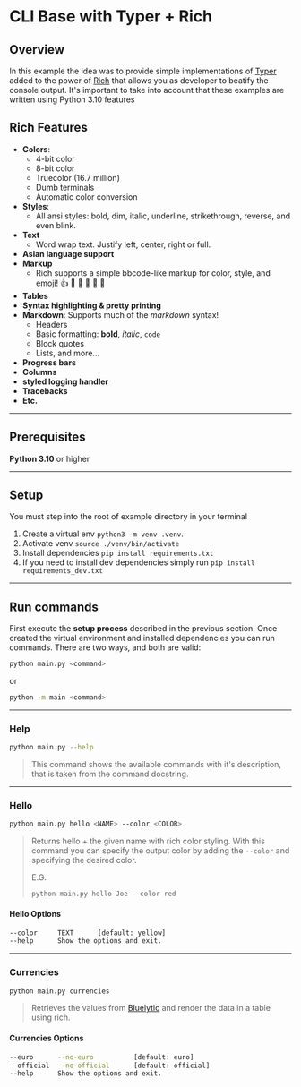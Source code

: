 # CLI Base with Typer + Rich

## Overview

In this example the idea was to provide simple implementations of [Typer](https://typer.tiangolo.com/) added to the power of [Rich](https://rich.readthedocs.io/en/stable/introduction.html) that allows you as developer to beatify the console output. It's important to take into account that these examples are written using Python 3.10 features

## Rich Features

- **Colors**:
  - 4-bit color
  - 8-bit color
  - Truecolor (16.7 million)
  - Dumb terminals
  - Automatic color conversion
- **Styles**:
  - All ansi styles: bold, dim, italic, underline, strikethrough, reverse, and even blink.
- **Text**
  - Word wrap text. Justify left, center, right or full.
- **Asian language support**
- **Markup**
  - Rich supports a simple bbcode-like markup for color, style, and emoji! 👍 🍎 🐜 🐻 🥖 🚌
- **Tables**
- **Syntax highlighting & pretty printing**
- **Markdown**: Supports much of the *markdown* syntax!
  - Headers
  - Basic formatting: **bold**, *italic*, `code`
  - Block quotes
  - Lists, and more...
- **Progress bars**
- **Columns**
- **styled logging handler**
- **Tracebacks**
- **Etc.**

---

## Prerequisites

**Python 3.10** or higher

---

## Setup

You must step into the root of example directory in your terminal

1. Create a virtual env `python3 -m venv .venv`.
2. Activate venv `source ./venv/bin/activate`
3. Install dependencies `pip install requirements.txt`
4. If you need to install dev dependencies simply run `pip install requirements_dev.txt`

---

## Run commands

First execute the **setup process** described in the previous section.
Once created the virtual environment and installed dependencies you can run commands. There are two ways, and both are valid:

```bash
python main.py <command>
```

or

```bash
python -m main <command>
```

---

### Help

```bash
python main.py --help
```

> This command shows the available commands with it's description, that is taken from the command docstring.

---

### Hello

```bash
python main.py hello <NAME> --color <COLOR>
```

> Returns hello + the given name with rich color styling. With this command you can specify the output color by adding the `--color` and specifying the desired color.
>
> E.G.
>
> `python main.py hello Joe --color red`

#### Hello Options

```bash
--color     TEXT      [default: yellow]
--help      Show the options and exit.
```

---

### Currencies

```bash
python main.py currencies
```

> Retrieves the values from [Bluelytic](https://bluelytics.com.ar/#!/api) and render the data in a table using rich.

#### Currencies Options

```bash
--euro      --no-euro          [default: euro]
--official  --no-official      [default: official]
--help      Show the options and exit.
```
